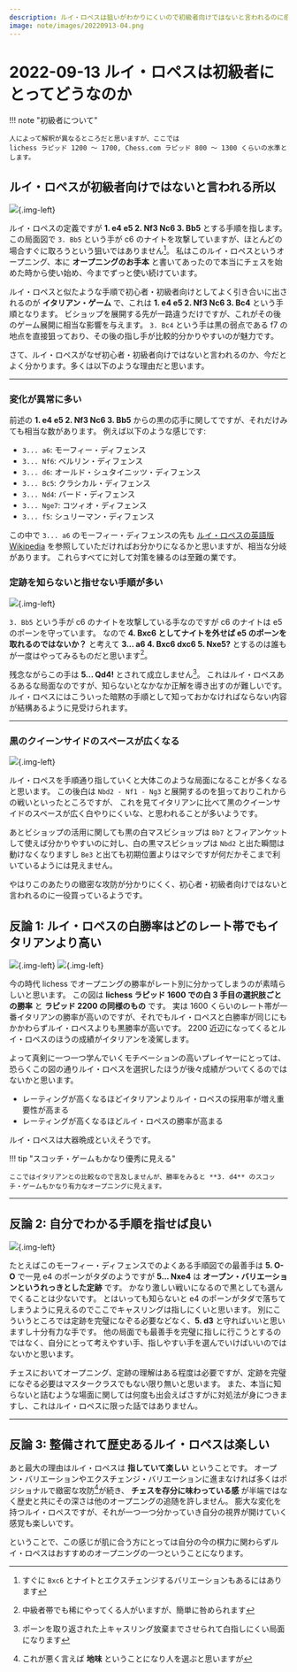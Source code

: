 ```yaml
---
description: ルイ・ロペスは狙いがわかりにくいので初級者向けではないと言われるのに感じたことを書きます。
image: note/images/20220913-04.png
---
```


# 2022-09-13 ルイ・ロペスは初級者にとってどうなのか

!!! note "初級者について"

    人によって解釈が異なるところだと思いますが、ここでは
    lichess ラピッド 1200 ～ 1700, Chess.com ラピッド 800 ～ 1300 くらいの水準とします。

## ルイ・ロペスが初級者向けではないと言われる所以

![](./images/20220913-01.png){.img-left}

ルイ・ロペスの定義ですが **1. e4 e5 2. Nf3 Nc6 3. Bb5** とする手順を指します。
この局面図で `3. Bb5` という手が c6 のナイトを攻撃していますが、ほとんどの場合すぐに取ろうという狙いではありません[^1]。
私はこのルイ・ロペスというオープニング、本に **オープニングのお手本** と書いてあったので本当にチェスを始めた時から使い始め、今までずっと使い続けています。

ルイ・ロペスと似たような手順で初心者・初級者向けとしてよく引き合いに出されるのが **イタリアン・ゲーム** で、これは
**1. e4 e5 2. Nf3 Nc6 3. Bc4** という手順となります。
ビショップを展開する先が一路違うだけですが、これがその後のゲーム展開に相当な影響を与えます。
`3. Bc4` という手は黒の弱点である f7 の地点を直接狙っており、その後の指し手が比較的分かりやすいのが魅力です。

さて、ルイ・ロペスがなぜ初心者・初級者向けではないと言われるのか、今だとよく分かります。多くは以下のような理由だと思います。

---

### 変化が異常に多い

前述の **1. e4 e5 2. Nf3 Nc6 3. Bb5** からの黒の応手に関してですが、それだけみても相当な数があります。
例えば以下のような感じです:

* `3... a6`: モーフィー・ディフェンス
* `3... Nf6`: ベルリン・ディフェンス
* `3... d6`: オールド・シュタイニッツ・ディフェンス
* `3... Bc5`: クラシカル・ディフェンス
* `3... Nd4`: バード・ディフェンス
* `3... Nge7`: コツィオ・ディフェンス
* `3... f5`: シュリーマン・ディフェンス

この中で `3... a6` のモーフィー・ディフェンスの先も
[ルイ・ロペスの英語版 Wikipedia](https://en.wikipedia.org/wiki/Ruy_Lopez#Morphy_Defence:_alternatives_to_Closed_Defence)
を参照していただければお分かりになるかと思いますが、相当な分岐があります。
これらすべてに対して対策を練るのは至難の業です。

### 定跡を知らないと指せない手順が多い

![](./images/20220913-02.png){.img-left}

`3. Bb5` という手が c6 のナイトを攻撃している手なのですが c6 のナイトは e5 のポーンを守っています。
なので **4. Bxc6 としてナイトを外せば e5 のポーンを取れるのではないか？** と考えて
**3... a6 4. Bxc6 dxc6 5. Nxe5?** とするのは誰もが一度はやってみるものだと思います[^2]。 

残念ながらこの手は **5... Qd4!** とされて成立しません[^3]。
これはルイ・ロペスあるあるな局面なのですが、知らないとなかなか正解を導き出すのが難しいです。
ルイ・ロペスにはこういった暗黙の手順として知っておかなければならない内容が結構あるように見受けられます。

---

### 黒のクイーンサイドのスペースが広くなる

![](./images/20220913-03.png){.img-left}

ルイ・ロペスを手順通り指していくと大体このような局面になることが多くなると思います。
この後白は `Nbd2 - Nf1 - Ng3` と展開するのを狙っておりこれからの戦いといったところですが、
これを見てイタリアンに比べて黒のクイーンサイドのスペースが広く白やりにくいな、と思われることが多いようです。

あとビショップの活用に関しても黒の白マスビショップは `Bb7` とフィアンケットして使えば分かりやすいのに対し、白の黒マスビショップは
`Nbd2` と出た瞬間は動けなくなりますし `Be3` と出ても初期位置よりはマシですが何だかそこまで利いているようには見えません。

やはりこのあたりの緻密な攻防が分かりにくく、初心者・初級者向けではないと言われるのに一役買っているようです。

## 反論 1: ルイ・ロペスの白勝率はどのレート帯でもイタリアンより高い

![](./images/20220913-04.png){.img-left}
![](./images/20220913-05.png){.img-left}

今の時代 lichess でオープニングの勝率がレート別に分かってしまうのが素晴らしいと思います。
この図は **lichess ラピッド 1600 での白 3 手目の選択肢ごとの勝率** と **ラピッド 2200 の同様のもの** です。
実は 1600 くらいのレート帯が一番イタリアンの勝率が高いのですが、それでもルイ・ロペスと白勝率が同じにもかかわらずルイ・ロペスよりも黒勝率が高いです。
2200 近辺になってくるとルイ・ロペスのほうの成績がイタリアンを凌駕します。

よって真剣に一つ一つ学んでいくモチベーションの高いプレイヤーにとっては、恐らくこの図の通りルイ・ロペスを選択したほうが後々成績がついてくるのではないかと思います。

* レーティングが高くなるほどイタリアンよりルイ・ロペスの採用率が増え重要性が高まる
* レーティングが高くなるほどルイ・ロペスの勝率が高まる

ルイ・ロペスは大器晩成といえそうです。

!!! tip "スコッチ・ゲームもかなり優秀に見える"

    ここではイタリアンとの比較なので言及しませんが、勝率をみると **3. d4** のスコッチ・ゲームもかなり有力なオープニングに見えます。

---

## 反論 2: 自分でわかる手順を指せば良い

![](./images/20220913-06.png){.img-left}

たとえばこのモーフィー・ディフェンスでのよくある手順図での最善手は **5. O-O** で一見 e4 のポーンがタダのようですが
**5... Nxe4** は **オープン・バリエーションというれっきとした定跡** です。
かなり激しい戦いになるので黒としても選んでくることは少ないです。
とはいっても知らないと e4 のポーンがタダで落ちてしまうように見えるのでここでキャスリングは指しにくいと思います。
別にこういうところでは定跡を完璧になぞる必要などなく、**5. d3** と守ればいいと思いますし十分有力な手です。
他の局面でも最善手を完璧に指しに行こうとするのではなく、自分にとって考えやすい手、指しやすい手を選んでいけばいいのではないかと思います。

チェスにおいてオープニング、定跡の理解はある程度は必要ですが、定跡を完璧になぞる必要はマスタークラスでもない限り無いと思います。
また、本当に知らないと詰むような場面に関しては何度も出会えばさすがに対処法が身につきますし、これはルイ・ロペスに限った話ではありません。

---

## 反論 3: 整備されて歴史あるルイ・ロペスは楽しい

あと最大の理由はルイ・ロペスは **指していて楽しい** ということです。
オープン・バリエーションやエクスチェンジ・バリエーションに進まなければ多くはポジショナルで緻密な攻防[^4]が続き、
**チェスを存分に味わっている感** が半端ではなく歴史と共にその深さは他のオープニングの追随を許しません。
膨大な変化を持つルイ・ロペスですが、それが一つ一つ分かっていき自分の視界が開けていく感覚も楽しいです。

ということで、この感じが肌に合う方にとっては自分の今の棋力に関わらずルイ・ロペスはおすすめのオープニングの一つということになります。

[^1]: すぐに `Bxc6` とナイトとエクスチェンジするバリエーションもあるにはあります
[^2]: 中級者帯でも稀にやってくる人がいますが、簡単に咎められます
[^3]: ポーンを取り返された上キャスリング放棄までさせられて白指しにくい局面になります
[^4]: これが悪く言えば **地味** ということになり人を選ぶと思いますが